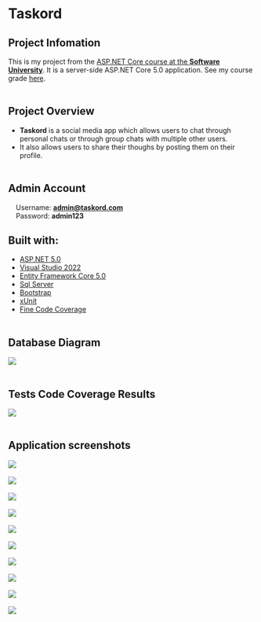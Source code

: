 # Taskord

## Project Infomation
This is my project from the [ASP.NET Core course at the **Software University**](https://softuni.bg/trainings/3601/asp-dot-net-core-february-2022). It is a server-side ASP.NET Core 5.0 application. See my course grade [here](https://softuni.bg/certificates/details/132644/83f7f568).
<br/><br/>

## Project Overview
-	**Taskord** is a social media app which allows users to chat through personal chats or through group chats with multiple other users.
-	It also allows users to share their thoughs by posting them on their profile.
<br/><br/>

## Admin Account
&nbsp;&nbsp;&nbsp;&nbsp;Username: **admin@taskord.com**  
&nbsp;&nbsp;&nbsp;&nbsp;Password: **admin123**  

## Built with:
* [ASP.NET 5.0](https://github.com/dotnet/aspnetcore)
* [Visual Studio 2022](https://github.com/github/VisualStudio)
* [Entity Framework Core 5.0](https://github.com/dotnet/efcore)
* [Sql Server](https://www.microsoft.com/en-us/sql-server/sql-server-downloads)
* [Bootstrap](https://github.com/twbs/bootstrap)
* [xUnit](https://github.com/xunit/xunit)
* [Fine Code Coverage](https://github.com/FortuneN/FineCodeCoverage)
<br/><br/>

## Database Diagram
<kbd><img src="https://i.postimg.cc/2jXQ0CBY/Screenshot-100.png" /></kbd>
<br/><br/>

## Tests Code Coverage Results
<kbd><img src="https://i.postimg.cc/v89nt5Mr/Screenshot-101.png" /></kbd>
<br/><br/>

## Application screenshots
<kbd><img src="https://i.postimg.cc/sxDRxp4k/Screenshot-102.png" /></kbd>
<br/><br/>
<kbd><img src="https://i.postimg.cc/zXQ1DHbQ/Screenshot-103.png" /></kbd>
<br/><br/>
<kbd><img src="https://i.postimg.cc/m2t0nZXy/Screenshot-104.png" /></kbd>
<br/><br/>
<kbd><img src="https://i.postimg.cc/s2Rq1YVT/Screenshot-105.png" /></kbd>
<br/><br/>
<kbd><img src="https://i.postimg.cc/KvM0L1pw/Screenshot-106.png" /></kbd>
<br/><br/>
<kbd><img src="https://i.postimg.cc/Cxpm4wW1/Screenshot-107.png" /></kbd>
<br/><br/>
<kbd><img src="https://i.postimg.cc/CKF7WmMp/Screenshot-108.png" /></kbd>
<br/><br/>
<kbd><img src="https://i.postimg.cc/xjWWWDwr/Screenshot-109.png" /></kbd>
<br/><br/>
<kbd><img src="https://i.postimg.cc/BQHd373j/Screenshot-110.png" /></kbd>
<br/><br/>
<kbd><img src="https://i.postimg.cc/GphNkcyD/Screenshot-111.png" /></kbd>
<br/><br/>
